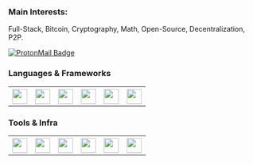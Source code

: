 ### Main Interests:

 Full-Stack, Bitcoin, Cryptography, Math, Open-Source, Decentralization, P2P. 

[![ProtonMail Badge](https://img.shields.io/badge/ProtonMail-8B89CC?style=flat-square&logo=protonmail&logoColor=white)](mailto:thgOil@proton.me)


### Languages & Frameworks
<div> <table> <th> <img height=30px width=30px src="https://cdn.jsdelivr.net/gh/devicons/devicon/icons/csharp/csharp-original.svg" /> </th> <th> <img height=30px width=30px src="https://cdn.jsdelivr.net/gh/devicons/devicon/icons/typescript/typescript-original.svg" /> </th> <th> <img height=30px width=30px src="https://cdn.jsdelivr.net/gh/devicons/devicon/icons/javascript/javascript-original.svg" /> </th> <th> <img height=30px width=30px src="https://cdn.jsdelivr.net/gh/devicons/devicon/icons/nodejs/nodejs-original-wordmark.svg" /> </th> <th> <img height=30px width=30px src="https://cdn.jsdelivr.net/gh/devicons/devicon/icons/vuejs/vuejs-original-wordmark.svg" /> </th> <th> <img height=30px width=30px src="https://cdn.jsdelivr.net/gh/devicons/devicon/icons/angularjs/angularjs-original.svg" /> </th> </table> </div>

### Tools & Infra
<div> <table> <th> <img height=30px width=30px src="https://cdn.jsdelivr.net/gh/devicons/devicon/icons/docker/docker-original-wordmark.svg" /> </th> <th> <img height=30px width=30px src="https://cdn.jsdelivr.net/gh/devicons/devicon/icons/git/git-original.svg" /> </th> <th> <img height=30px width=30px src="https://cdn.jsdelivr.net/gh/devicons/devicon/icons/postgresql/postgresql-original-wordmark.svg" /> </th> <th> <img height=30px width=30px src="https://cdn.jsdelivr.net/gh/devicons/devicon/icons/mysql/mysql-original-wordmark.svg" /> </th> <th> <img height=30px width=30px src="https://cdn.jsdelivr.net/gh/devicons/devicon/icons/mongodb/mongodb-original-wordmark.svg" /> </th> <th> <img height=30px width=30px src="https://cdn.jsdelivr.net/gh/devicons/devicon/icons/amazonwebservices/amazonwebservices-original-wordmark.svg" /> </th> </div>
